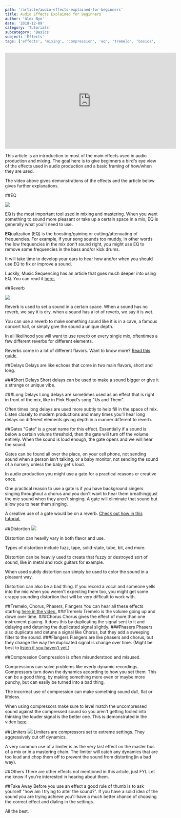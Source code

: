 ```yaml
---
path: '/article/audio-effects-explained-for-beginners'
title: Audio Effects Explained for Beginners
author: 'Alex Nye'
date: '2018-12-09'
category: 'Tutorials'
subcategory: 'Basics'
subject: 'Effects'
tags: ['effects', 'mixing', 'compression', 'eq', 'tremelo', 'basics', 'flanger','phaser', 'gates']
---
```

<iframe width="560" height="315" src="https://www.youtube-nocookie.com/embed/LrzPMKg4dyU" frameborder="0" allow="accelerometer; autoplay; encrypted-media; gyroscope; picture-in-picture" allowfullscreen></iframe>

This article is an introduction to most of the main effects used in audio production and mixing. The goal here is to give beginners a bird's eye view of the effects used in audio production and a basic framing of how/when they are used.

The video above gives demonstrations of the effects and the article below gives further explanations. 

##EQ

<img src="../2017-06-17-eq-essential-techniques/media/essential-eq/Bunch-Of-EQs-picture-1.png">

EQ is the most important tool used in mixing and mastering. When you want something to sound more pleasant or take up a certain space in a mix, EQ is generally what you'll need to use. 

**EQ**ualization (EQ) is the boosting/gaining or cutting/attenuating of frequencies. For example, if your song sounds too muddy, in other words the low frequencies in the mix don't sound right, you might use EQ to remove some frequencies in the bass and/or kick drums. 

It will take time to develop your ears to hear how and/or when you should use EQ to fix or improve a sound. 

Luckily, Music Sequencing has an article that goes much deeper into using EQ. You can read it <a href="/article/eq-essential-techniques">here.</a>

##Reverb

<img src="../2017-06-12-reverb-essentials/media/reverb-essentials/Reverb-Diagram-1.png">

Reverb is used to set a sound in a certain space. When a sound has no reverb, we say it is dry, when a sound has a lot of reverb, we say it is wet. 

You can use a reverb to make something sound like it is in a cave, a famous concert hall, or simply give the sound a unique depth. 

In all likelihood you will want to use reverb on every single mix, oftentimes a few different reverbs for different elements.

Reverbs come in a lot of different flavors. Want to know more? <a href="/article/reverb-essentials"> Read this guide</a>. 


##Delays
Delays are like echoes that come in two main flavors, short and long. 

###Short Delays
Short delays can be used to make a sound bigger or give it a strange or unique vibe. 

###Long Delays
Long delays are sometimes used as an effect that is right in front of the mix, like in Pink Floyd's song "Us and Them".

Often times long delays are used more subtly to help fill in the space of mix. Listen closely to modern productions and many times you'll hear long delays on different elements giving depth in a manner different to reverb. 

##Gates
"Gate" is a great name for this effect. Essentially if a sound is below a certain volume threshold, then the gate will turn off the volume entirely. When the sound is loud enough, the gate opens and we will hear the sound. 

Gates can be found all over the place, on your cell phone, not sending sound when a person isn't talking, or a baby monitor, not sending the sound of a nursery unless the baby get's loud. 

In audio production you might use a gate for a practical reasons or creative once.

One practical reason to use a gate is if you have background singers singing throughout a chorus and you don't want to hear them breathing/just the mic sound when they aren't singing. A gate will eliminate that sound but allow you to hear them singing. 

A creative use of a gate would be on a reverb. <a href="/article/mix-drums-like-phil-collins">Check out how in this tutorial.</a>

##Distortion
<img src="./decapitator.jpg">

Distortion can heavily vary in both flavor and use. 

Types of distortion include fuzz, tape, solid-state, tube, bit, and more.

Distortion can be heavily used to create that fuzzy or destroyed sort of sound, like in metal and rock guitars for example. 

When used subtly distortion can simply be used to color the sound in a pleasant way.

Distortion can also be a bad thing. If you record a vocal and someone yells into the mic when you weren't expecting them too, you might get some crappy sounding distortion that will be very difficult to work with.

##Tremelo, Chorus, Phasers, Flangers 
You can hear all these effects starting [here in the video.](https://youtu.be/LrzPMKg4dyU?t=287)
###Tremelo 
Tremelo is the volume going up and down over time. 
###Chorus
Chorus gives the effect of more than one instrument playing. It does this by duplicating the signal sent to it and delaying and detuning the duplicated signal slightly.
###Phasers
Phasers also duplicate and detune a signal like Chorus, but they add a sweeping filter to the sound. 
###Flangers
Flangers are like phasers and chorus, but they change the way the duplicated signal is change over time. (Might be best to [listen if you haven't yet.](https://youtu.be/LrzPMKg4dyU?t=287))

##Compression
Compression is often misunderstood and misused. 

Compressions can solve problems like overly dynamic recordings. Compressors turn down the dynamics according to how you set them. This can be a good thing, by making something more even or maybe more punchy, but can easily be turned into a bad thing. 

The incorrect use of compression can make something sound dull, flat or lifeless. 

When using compressors make sure to level match the uncompressed sound against the compressed sound so you aren't getting fooled into thinking the louder signal is the better one. This is demonstrated in the video [here](https://youtu.be/LrzPMKg4dyU?t=405).

##Limiters
<img src="./proLlimiter.jpg">
Limiters are compressors set to extreme settings. They aggressively cut off dynamics. 

A very common use of a limiter is as the very last effect on the master bus of a mix or in a mastering chain. The limiter will catch any dynamics that are too loud and chop them off to prevent the sound from distorting(in a bad way).

##Others
There are other effects not mentioned in this article, just FYI. Let me know if you're interested in hearing about them. 

##Take Away
Before you use an effect a good rule of thumb is to ask yourself "how am I trying to alter the sound?". If you have a solid idea of the sound you are trying achieve you'll have a much better chance of choosing the correct effect and dialing in the settings. 

All the best. 